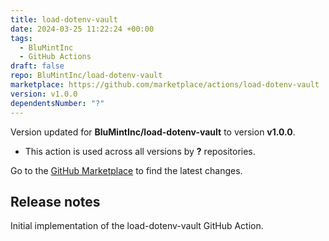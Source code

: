 ```yaml
---
title: load-dotenv-vault
date: 2024-03-25 11:22:24 +00:00
tags:
  - BluMintInc
  - GitHub Actions
draft: false
repo: BluMintInc/load-dotenv-vault
marketplace: https://github.com/marketplace/actions/load-dotenv-vault
version: v1.0.0
dependentsNumber: "?"
---
```



Version updated for **BluMintInc/load-dotenv-vault** to version **v1.0.0**.
- This action is used across all versions by **?** repositories.

Go to the [GitHub Marketplace](https://github.com/marketplace/actions/load-dotenv-vault) to find the latest changes.

## Release notes

Initial implementation of the load-dotenv-vault GitHub Action.
